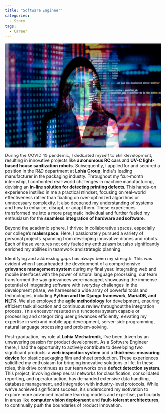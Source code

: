 ```yaml
---
title: "Software Engineer"
categories:
  - Story
tags:
  - Career
---
```


![Software Engineer](/assets/images/software-engineer.jpg)

During the COVID-19 pandemic, I dedicated myself to skill development, resulting in innovative projects like **autonomous RC cars** and **UV-C light-based house sanitization robots**. Subsequently, I applied for and secured a position in the R&D department at **Lohia Group**, India's leading manufacturer in the packaging industry. Throughout my four-month internship, I confronted real-world challenges in machine manufacturing, devising an **in-line solution for detecting printing defects**. This hands-on experience instilled in me a practical mindset, focusing on real-world effectiveness rather than fixating on over-optimized algorithms or unnecessary complexity. It also deepened my understanding of systems and how to enhance, disrupt, or adapt them. These experiences transformed me into a more pragmatic individual and further fueled my enthusiasm for the **seamless integration of hardware and software**.

Beyond the academic sphere,  I thrived in collaborative spaces, especially our college’s **makerspace**. Here, I passionately pursued a variety of personal projects, spanning from developing innovative drones and robots.  Each of these ventures not only fueled my enthusiasm but also significantly enriched my abilities in teamwork and strategic planning.

Identifying and addressing gaps has always been my strength. This was evident when I spearheaded the development of a comprehensive **grievance management system** during my final year. Integrating web and mobile interfaces with the power of natural language processing, our team transformed the way grievances were managed, showcasing the immense potential of integrating software with everyday challenges. In the development phase, we harnessed a wide array of powerful tools and technologies, including **Python and the Django framework, MariaDB, and NLTK**. We also employed the **agile methodology** for development, ensuring efficient task allocation and continuous review throughout the integration process. This endeavor resulted in a functional system capable of processing and categorizing user grievances efficiently, elevating my expertise in web and mobile app development, server-side programming, natural language processing and  problem-solving.

Post-graduation, my role at **Lohia Mechatronik**, I've been driven by an unwavering passion for product development. As a Software Engineer there, I had the opportunity to actively contribute to developing two significant products: a **web inspection system** and a **thickness-measuring device** for plastic packaging film and sheet production. These experiences solidified my enthusiasm for bringing innovative solutions to life. In these roles, this drive continues as our team works on a **defect detection system**. This project, involving deep neural networks for classification, consolidated reporting, and operator action, has demanded extensive data handling, database management, and integration with industry-level protocols. While we've achieved significant success, it's underscored my motivation to explore more advanced machine learning models and expertise, particularly in areas like **computer vision deployment** and **fault-tolerant architectures**, to continually push the boundaries of product innovation.

